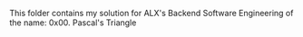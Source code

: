 This folder contains my solution for ALX's Backend Software Engineering of the name: 0x00. Pascal's Triangle

